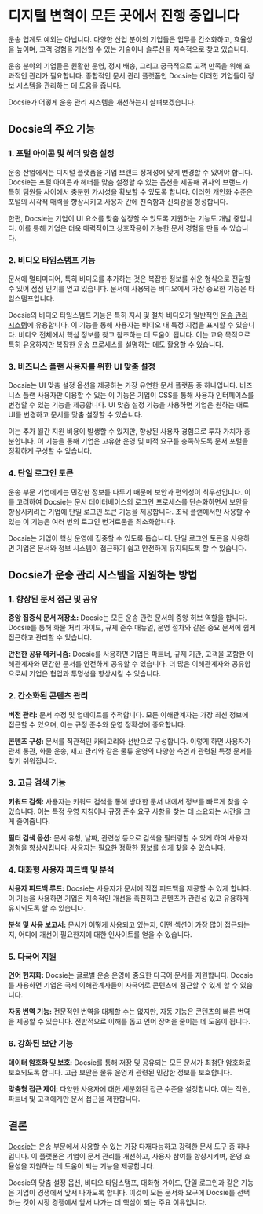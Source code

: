 # 디지털 변혁이 모든 곳에서 진행 중입니다

운송 업계도 예외는 아닙니다. 다양한 산업 분야의 기업들은 업무를 간소화하고, 효율성을 높이며, 고객 경험을 개선할 수 있는 기술이나 솔루션을 지속적으로 찾고 있습니다.

운송 분야의 기업들은 원활한 운영, 정시 배송, 그리고 궁극적으로 고객 만족을 위해 효과적인 관리가 필요합니다. 종합적인 문서 관리 플랫폼인 Docsie는 이러한 기업들이 정보 시스템을 관리하는 데 도움을 줍니다.

Docsie가 어떻게 운송 관리 시스템을 개선하는지 살펴보겠습니다.

## Docsie의 주요 기능

### 1. 포털 아이콘 및 헤더 맞춤 설정

운송 산업에서는 디지털 플랫폼을 기업 브랜드 정체성에 맞게 변경할 수 있어야 합니다. Docsie는 포털 아이콘과 헤더를 맞춤 설정할 수 있는 옵션을 제공해 귀사의 브랜드가 특히 팀원들 사이에서 충분한 가시성을 확보할 수 있도록 합니다. 이러한 개인화 수준은 포털의 시각적 매력을 향상시키고 사용자 간에 친숙함과 신뢰감을 형성합니다.

한편, Docsie는 기업이 UI 요소를 맞춤 설정할 수 있도록 지원하는 기능도 개발 중입니다. 이를 통해 기업은 더욱 매력적이고 상호작용이 가능한 문서 경험을 만들 수 있습니다.

### 2. 비디오 타임스탬프 기능

문서에 멀티미디어, 특히 비디오를 추가하는 것은 복잡한 정보를 쉬운 형식으로 전달할 수 있어 점점 인기를 얻고 있습니다. 문서에 사용되는 비디오에서 가장 중요한 기능은 타임스탬프입니다.

Docsie의 비디오 타임스탬프 기능은 특히 지시 및 절차 비디오가 일반적인 [운송 관리 시스템](https://www.freightpop.com/)에 유용합니다. 이 기능을 통해 사용자는 비디오 내 특정 지점을 표시할 수 있습니다. 비디오 전체에서 핵심 정보를 찾고 참조하는 데 도움이 됩니다. 이는 교육 목적으로 특히 유용하지만 복잡한 운송 프로세스를 설명하는 데도 활용할 수 있습니다.

### 3. 비즈니스 플랜 사용자를 위한 UI 맞춤 설정

Docsie는 UI 맞춤 설정 옵션을 제공하는 가장 유연한 문서 플랫폼 중 하나입니다. 비즈니스 플랜 사용자만 이용할 수 있는 이 기능은 기업이 CSS를 통해 사용자 인터페이스를 변경할 수 있는 기능을 제공합니다. UI 맞춤 설정 기능을 사용하면 기업은 원하는 대로 UI를 변경하고 문서를 맞춤 설정할 수 있습니다.

이는 추가 월간 지원 비용이 발생할 수 있지만, 향상된 사용자 경험으로 투자 가치가 충분합니다. 이 기능을 통해 기업은 고유한 운영 및 미적 요구를 충족하도록 문서 포털을 정확하게 구성할 수 있습니다.

### 4. 단일 로그인 토큰

운송 부문 기업에게는 민감한 정보를 다루기 때문에 보안과 편의성이 최우선입니다. 이를 고려하여 Docsie는 문서 데이터베이스의 로그인 프로세스를 단순화하면서 보안을 향상시키려는 기업에 단일 로그인 토큰 기능을 제공합니다. 조직 플랜에서만 사용할 수 있는 이 기능은 여러 번의 로그인 번거로움을 최소화합니다.

Docsie는 기업이 핵심 운영에 집중할 수 있도록 돕습니다. 단일 로그인 토큰을 사용하면 기업은 문서와 정보 시스템이 접근하기 쉽고 안전하게 유지되도록 할 수 있습니다.

## Docsie가 운송 관리 시스템을 지원하는 방법

### 1. 향상된 문서 접근 및 공유

**중앙 집중식 문서 저장소:** Docsie는 모든 운송 관련 문서의 중앙 허브 역할을 합니다. Docsie를 통해 화물 처리 가이드, 규제 준수 매뉴얼, 운영 절차와 같은 중요 문서에 쉽게 접근하고 관리할 수 있습니다.

**안전한 공유 메커니즘:** Docsie를 사용하면 기업은 파트너, 규제 기관, 고객을 포함한 이해관계자와 민감한 문서를 안전하게 공유할 수 있습니다. 더 많은 이해관계자와 공유함으로써 기업은 협업과 투명성을 향상시킬 수 있습니다.

### 2. 간소화된 콘텐츠 관리

**버전 관리:** 문서 수정 및 업데이트를 추적합니다. 모든 이해관계자는 가장 최신 정보에 접근할 수 있으며, 이는 규정 준수와 운영 정확성에 중요합니다.

**콘텐츠 구성:** 문서를 직관적인 카테고리와 선반으로 구성합니다. 이렇게 하면 사용자가 관세 통관, 화물 운송, 재고 관리와 같은 물류 운영의 다양한 측면과 관련된 특정 문서를 찾기 쉬워집니다.

### 3. 고급 검색 기능

**키워드 검색:** 사용자는 키워드 검색을 통해 방대한 문서 내에서 정보를 빠르게 찾을 수 있습니다. 이는 특정 운영 지침이나 규정 준수 요구 사항을 찾는 데 소요되는 시간을 크게 줄여줍니다.

**필터 검색 옵션:** 문서 유형, 날짜, 관련성 등으로 검색을 필터링할 수 있게 하여 사용자 경험을 향상시킵니다. 사용자는 필요한 정확한 정보를 쉽게 찾을 수 있습니다.

### 4. 대화형 사용자 피드백 및 분석

**사용자 피드백 루프:** Docsie는 사용자가 문서에 직접 피드백을 제공할 수 있게 합니다. 이 기능을 사용하면 기업은 지속적인 개선을 촉진하고 콘텐츠가 관련성 있고 유용하게 유지되도록 할 수 있습니다.

**분석 및 사용 보고서:** 문서가 어떻게 사용되고 있는지, 어떤 섹션이 가장 많이 접근되는지, 어디에 개선이 필요한지에 대한 인사이트를 얻을 수 있습니다.

### 5. 다국어 지원

**언어 현지화:** Docsie는 글로벌 운송 운영에 중요한 다국어 문서를 지원합니다. Docsie를 사용하면 기업은 국제 이해관계자들이 자국어로 콘텐츠에 접근할 수 있게 할 수 있습니다.

**자동 번역 기능:** 전문적인 번역을 대체할 수는 없지만, 자동 기능은 콘텐츠의 빠른 번역을 제공할 수 있습니다. 전반적으로 이해를 돕고 언어 장벽을 줄이는 데 도움이 됩니다.

### 6. 강화된 보안 기능

**데이터 암호화 및 보호:** Docsie를 통해 저장 및 공유되는 모든 문서가 최첨단 암호화로 보호되도록 합니다. 고급 보안은 물류 운영과 관련된 민감한 정보를 보호합니다.

**맞춤형 접근 제어:** 다양한 사용자에 대한 세분화된 접근 수준을 설정합니다. 이는 직원, 파트너 및 고객에게만 문서 접근을 제한합니다.

## 결론

[Docsie](https://www.docsie.io/)는 운송 부문에서 사용할 수 있는 가장 다재다능하고 강력한 문서 도구 중 하나입니다. 이 플랫폼은 기업이 문서 관리를 개선하고, 사용자 참여를 향상시키며, 운영 효율성을 지원하는 데 도움이 되는 기능을 제공합니다.

Docsie의 맞춤 설정 옵션, 비디오 타임스탬프, 대화형 가이드, 단일 로그인과 같은 기능은 기업이 경쟁에서 앞서 나가도록 합니다. 이것이 모든 문서화 요구에 Docsie를 선택하는 것이 시장 경쟁에서 앞서 나가는 데 핵심이 되는 주요 이유입니다.